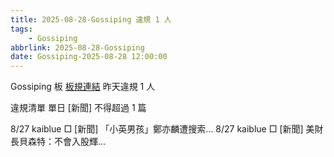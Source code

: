 ```yaml
---
title: 2025-08-28-Gossiping 違規 1 人
tags:
    - Gossiping
abbrlink: 2025-08-28-Gossiping
date: Gossiping-2025-08-28 12:00:00
---
```

Gossiping 板 [板規連結](https://www.ptt.cc/bbs/Gossiping/M.1637425085.A.07D.html)
昨天違規 1 人
<!-- more -->

違規清單
單日 [新聞] 不得超過 1 篇

8/27 kaiblue □ [新聞] 「小英男孩」鄭亦麟遭搜索…
8/27 kaiblue □ [新聞] 美財長貝森特：不會入股輝…